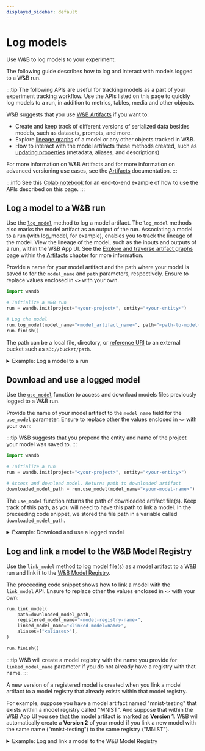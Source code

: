 ```yaml
---
displayed_sidebar: default
---
```


# Log models

Use W&B to log models to your experiment.

The following guide describes how to log and interact with models logged to a W&B run. 

:::tip
The following APIs are useful for tracking models as a part of your experiment tracking workflow. Use the APIs listed on this page to quickly log models to a run, in addition to metrics, tables, media and other objects.

W&B suggests that you use [W&B Artifacts](../../artifacts/intro.md) if you want to:
- Create and keep track of different versions of serialized data besides models, such as datasets, prompts, and more.
- Explore [lineage graphs](../../artifacts/explore-and-traverse-an-artifact-graph.md) of a model or any other objects tracked in W&B.
- How to interact with the model artifacts these methods created, such as [updating properties](../../artifacts/update-an-artifact.md) (metadata, aliases, and descriptions) 

For more information on W&B Artifacts and for more information on advanced versioning use cases, see the [Artifacts](../../artifacts/intro.md) documentation.
:::

:::info
See this [Colab notebook](https://colab.research.google.com/drive/1Nvgz4VQHMbr4hoVGeUdDVfHE2lHFpvbs) for an end-to-end example of how to use the APIs described on this page.
:::

## Log a model to a W&B run
Use the [`log_model`](../../../ref/python/run.md#logmodel) method to log a model artifact. The `log_model` methods also marks the model artifact as an output of the run. Associating a model to a run (with log_model, for example), enables you to track the lineage of the model. View the lineage of the model, such as the inputs and outputs of a run, within the W&B App UI. See the [Explore and traverse artifact graphs](../../artifacts/explore-and-traverse-an-artifact-graph.md) page within the [Artifacts](../../artifacts/intro.md) chapter for more information.

Provide a name for your model artifact and the path where your model is saved to for the `model_name` and `path` parameters, respectively. Ensure to replace values enclosed in `<>` with your own.

```python
import wandb

# Initialize a W&B run
run = wandb.init(project="<your-project>", entity="<your-entity>")

# Log the model
run.log_model(model_name="<model_artifact_name>", path="<path-to-model>")
run.finish()
```

The path can be a local file, directory, or [reference URI](../../artifacts/track-external-files.md#amazon-s3--gcs--azure-blob-storage-references) to an external bucket such as `s3://bucket/path`. 

<details>

<summary>Example: Log a model to a run</summary>

In the proceeding code snippet, a path to the model file(s) `/local/dir/70154.h5` is passed in.  When the user logged the model with `log_model`, they gave the model artifact a name of `model.h5`. 

```python
import wandb

project = "<your-project-name>"
entity = "<your-entity>"
path = "/local/dir/70154.h5"
model_artifact_name = "model.h5"

# Initialize a W&B run
run = wandb.init(project=project, entity=entity)

# Log the model
run.log_model(model_name=model_artifact_name, path=path)
run.finish()
```
</details>


## Download and use a logged model
Use the [`use_model`](../../../ref/python/run.md#usemodel) function to access and download models files previously logged to a W&B run. 

Provide the name of your model artifact to the `model_name` field for the `use_model` parameter. Ensure to replace other the values enclosed in `<>` with your own:

:::tip
W&B suggests that you prepend the entity and name of the project your model was saved to.
:::

 
```python
import wandb

# Initialize a run
run = wandb.init(project="<your-project>", entity="<your-entity>")

# Access and download model. Returns path to downloaded artifact
downloaded_model_path = run.use_model(model_name="<your-model-name>")
```

The `use_model` function returns the path of downloaded artifact file(s). Keep track of this path, as you will need to have this path to link a model. In the preceeding code snippet, we stored the file path in a variable called `downloaded_model_path`.

<details>

<summary>Example: Download and use a logged model</summary>

For example, the proceeding code snippet shows how to log a model with `log_model` method. First, the user defines a `model_name` variable that contains the full name of the model artifact. Then the user called the use_model API to access and download the model. They then stored the path that is returned from the API to the `downloaded_model_path` variable.


```python
import wandb

alias = "v0"
model_name = f"{entity}/{project}/{model_artifact_name}:{alias}"

# Initialize a run
run = wandb.init(project=project, entity=entity)

# Access and download model. Returns path to downloaded artifact
downloaded_model_path = run.use_model(model_name=model_name)
```

:::note
The code shown in this example is a continuation of the code example shown in the dropdown of the [Log a model to a W&B run](#log-a-model-to-a-wb-run) section. The code in this example uses the same `entity`, `project`, and `model_artifact_name` variables declared.
:::

</details>


## Log and link a model to the W&B Model Registry
Use the `link_model` method to log model file(s) as a model [artifact](../../artifacts/intro.md) to a W&B run and link it to the [W&B Model Registry](../../model_registry/intro.md). 

The proceeding code snippet shows how to link a model with the `link_model` API. Ensure to replace other the values enclosed in `<>` with your own:

```python
run.link_model(
    path=downloaded_model_path,
    registered_model_name="<model-registry-name>",
    linked_model_name="<linked-model=name>",
    aliases=["<aliases>"],
)

run.finish()
```

:::tip
W&B will create a model registry with the name you provide for `linked_model_name` parameter if you do not already have a registry with that name.
:::


A new version of a registered model is created when you link a model artifact to a model registry that already exists within that model registry.

For example, suppose you have a  model artifact named "mnist-testing" that exists within a model registry called "MNIST". And suppose that within the W&B App UI you see that the model artifact is marked as **Version 1**.  W&B will automatically create a **Version 2** of your model if you link a new model with the same name ("mnist-testing") to the same registry ("MNIST").

<details>

<summary>Example: Log and link a model to the W&B Model Registry</summary>

For example, the proceeding code snippet links the model created in previous code snippets to a W&B Model Registry called `"MNIST"`. To do this, the user called the `link_model` API and provided the path of the downloaded model artifact, the name of the model registry the user wanted to link the model to, the name of the model, and an alias `"best"` for the `path`, `linked_model_name`, `model_name`, and `aliases` parameters, respectively. 

```python
registered_model_name = "MNIST"

run.link_model(
    path=downloaded_model_path,
    linked_model_name=registered_model_name,
    model_name=model_artifact_name,
    aliases=["best"],
)
```

:::note
The code shown in this example is a continuation of the code example shown in the dropdown of the [Download and use a logged model](#download-and-use-a-logged-model) section. The code in this example uses the same `downloaded_model_path` and `model_artifact_name` variables declared.
:::


</details>
